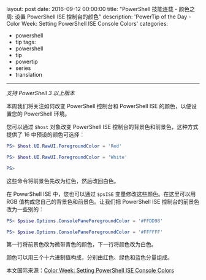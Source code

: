 ﻿layout: post
date: 2016-09-12 00:00:00
title: "PowerShell 技能连载 - 颜色之周: 设置 PowerShell ISE 控制台的颜色"
description: 'PowerTip of the Day - Color Week: Setting PowerShell ISE Console Colors'
categories:
- powershell
- tip
tags:
- powershell
- tip
- powertip
- series
- translation
---
*支持 PowerShell 3 以上版本*

本周我们将关注如何改变 PowerShell 控制台和 PowerShell ISE 的颜色，以便设置您的 PowerShell 环境。

您可以通过 `$host` 对象改变 PowerShell ISE 控制台的背景色和前景色，这种方式提供了 16 中预设的颜色可选择：

```powershell
PS> $host.UI.RawUI.ForegroundColor = 'Red'

PS> $host.UI.RawUI.ForegroundColor = 'White'

PS>
```

这些命令将前景色先改为红色，然后改回白色。

在 PowerShell ISE 中，您也可以通过 `$psISE` 变量修改这些颜色。在这里可以用 RGB 值构成您自己的背景色和前景色。让我们把 PowerShell ISE 控制台的前景色改为一些别的：

```powershell
PS> $psise.Options.ConsolePaneForegroundColor = '#FFDD98'

PS> $psise.Options.ConsolePaneForegroundColor = '#FFFFFF'
```

第一行将前景色改为微带青色的颜色，下一行将颜色改为白色。

颜色可以用三个十六进制值构成，分别由红色、绿色和蓝色分量组成。

<!--more-->
本文国际来源：[Color Week: Setting PowerShell ISE Console Colors](http://community.idera.com/powershell/powertips/b/tips/posts/color-week-setting-powershell-ise-console-colors)
